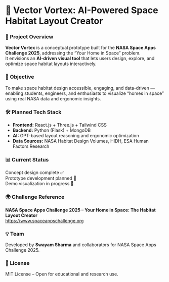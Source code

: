 # 🚀 Vector Vortex: AI-Powered Space Habitat Layout Creator

### 🌌 Project Overview
**Vector Vortex** is a conceptual prototype built for the **NASA Space Apps Challenge 2025**, addressing the “Your Home in Space” problem.  
It envisions an **AI-driven visual tool** that lets users design, explore, and optimize space habitat layouts interactively.

### 🧠 Objective
To make space habitat design accessible, engaging, and data-driven — enabling students, engineers, and enthusiasts to visualize “homes in space” using real NASA data and ergonomic insights.

### 🛠️ Planned Tech Stack
- **Frontend:** React.js + Three.js + Tailwind CSS  
- **Backend:** Python (Flask) + MongoDB  
- **AI:** GPT-based layout reasoning and ergonomic optimization  
- **Data Sources:** NASA Habitat Design Volumes, HIDH, ESA Human Factors Research  

### 📊 Current Status
Concept design complete ✅  
Prototype development planned 🧩  
Demo visualization in progress 🎨  

### 🌍 Challenge Reference
**NASA Space Apps Challenge 2025 – Your Home in Space: The Habitat Layout Creator**  
https://www.spaceappschallenge.org

### 💡 Team
Developed by **Swayam Sharma** and collaborators for NASA Space Apps Challenge 2025.

### 🧾 License
MIT License – Open for educational and research use.
